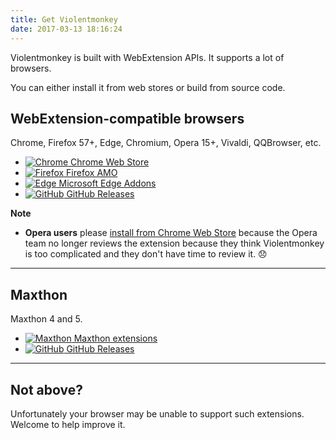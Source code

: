 ```yaml
---
title: Get Violentmonkey
date: 2017-03-13 18:16:24
---
```


Violentmonkey is built with WebExtension APIs. It supports a lot of browsers.

You can either install it from web stores or build from source code.

## WebExtension-compatible browsers

Chrome, Firefox 57+, Edge, Chromium, Opera 15+, Vivaldi, QQBrowser, etc.

<div class="button-list">

- [![Chrome](../../assets/browsers/chrome.png) Chrome Web Store](https://chrome.google.com/webstore/detail/violent-monkey/jinjaccalgkegednnccohejagnlnfdag)
- [![Firefox](../../assets/browsers/firefox.png) Firefox AMO](https://addons.mozilla.org/firefox/addon/violentmonkey/)
- [![Edge](../../assets/browsers/edge.png) Microsoft Edge Addons](https://microsoftedge.microsoft.com/addons/detail/eeagobfjdenkkddmbclomhiblgggliao)
- [![GitHub](../../assets/github.png) GitHub Releases](https://github.com/violentmonkey/violentmonkey/releases)

</div>

**Note**

- **Opera users** please [install from Chrome Web Store](https://addons.opera.com/en/extensions/details/download-chrome-extension-9/) because the Opera team no longer reviews the extension because they think Violentmonkey is too complicated and they don't have time to review it. 😞

---

## Maxthon

Maxthon 4 and 5.

<div class="button-list">

- [![Maxthon](../../assets/browsers/maxthon.png) Maxthon extensions](http://extension.maxthon.com/detail/index.php?view_id=1680)
- [![GitHub](../../assets/github.png) GitHub Releases](https://github.com/violentmonkey/violentmonkey-mx/releases)

---

## Not above?

Unfortunately your browser may be unable to support such extensions.
Welcome to help improve it.
